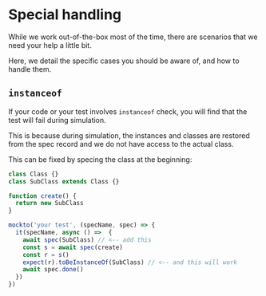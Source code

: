 # Special handling

While we work out-of-the-box most of the time,
there are scenarios that we need your help a little bit.

Here, we detail the specific cases you should be aware of,
and how to handle them.

## `instanceof`

If your code or your test involves `instanceof` check,
you will find that the test will fail during simulation.

This is because during simulation,
the instances and classes are restored from the spec record and we do not have access to the actual class.

This can be fixed by specing the class at the beginning:

```ts
class Class {}
class SubClass extends Class {}

function create() {
  return new SubClass
}

mockto('your test', (specName, spec) => {
  it(specName, async () =>  {
    await spec(SubClass) // <-- add this
    const s = await spec(create)
    const r = s()
    expect(r).toBeInstanceOf(SubClass) // <-- and this will work
    await spec.done()
  })
})
```
